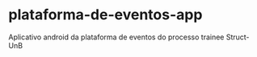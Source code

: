 # plataforma-de-eventos-app
Aplicativo android da plataforma de eventos do processo trainee Struct-UnB
